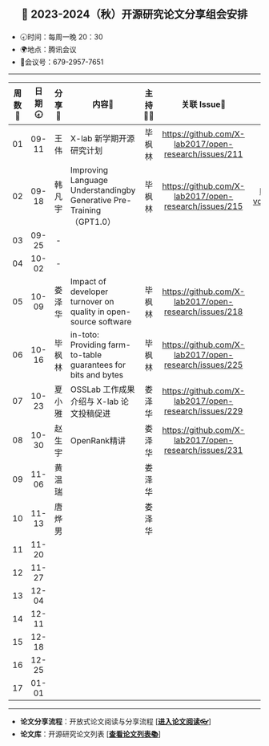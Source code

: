 ## <p align="center">🍁 2023-2024（秋）开源研究论文分享组会安排</p>

- 🕣时间：每周一晚 20：30
- 🌍地点：腾讯会议
- 📠会议号：679-2957-7651


****


| 周数📆| 日期🕣| 分享🙋 | 内容📒                                                       | 主持💂‍♂️ |   关联 Issue📌   | 视频记录🎥 |
| :---: | :---: | :----: | ------------------------------------------------------------ | :----: | :---------------: | :--------: |
|  01   | 09-11 |  王 伟  | X-lab 新学期开源研究计划  | 毕枫林 | https://github.com/X-lab2017/open-research/issues/211 | https://www.bilibili.com/video/BV1tH4y1D7HE/ |
|  02   | 09-18 | 韩凡宇 | Improving Language Understandingby Generative Pre-Training（GPT1.0）| 毕枫林 | https://github.com/X-lab2017/open-research/issues/215 | https://www.bilibili.com/video/BV1Ym4y15779/?vd_source=6afe4b8be94a864bf36064ef28580424 |
|  03   | 09-25 | - |  |  |  |  |
|  04   | 10-02 | - |  |  |  |  |
|  05   | 10-09 | 娄泽华 | Impact of developer turnover on quality in open-source software | 毕枫林 | https://github.com/X-lab2017/open-research/issues/218 | https://www.bilibili.com/video/BV17w411c7TL/ |
|  06   | 10-16 | 毕枫林 | in-toto: Providing farm-to-table guarantees for bits and bytes | 毕枫林 | https://github.com/X-lab2017/open-research/issues/225 | https://www.bilibili.com/video/BV13w411w7qh |
|  07   | 10-23 | 夏小雅 | OSSLab 工作成果介绍与 X-lab 论文投稿促进 | 娄泽华 | https://github.com/X-lab2017/open-research/issues/229 | https://www.bilibili.com/video/BV1Jc411o7bq/ |
|  08   | 10-30 | 赵生宇 | OpenRank精讲 | 娄泽华 | https://github.com/X-lab2017/open-research/issues/231 | https://www.bilibili.com/video/BV1Re41197FL/ |
|  09   | 11-06 | 黄温瑞 |  | 娄泽华 |  |  |
|  10   | 11-13 | 唐烨男 |  | 娄泽华 |  |  |
|  11   | 11-20 |  |  |  |  |  |
|  12   | 11-27 |  |  |  |  |  |
|  13   | 12-04 |  |  |  |  |  |
|  14   | 12-11 |  |  |  |  |  |
|  15   | 12-18 |  |  |  |  |  |
|  16   | 12-25 |  |  |  |  |  |
|  17   | 01-01 |  |  |  |  |  |


****

* **论文分享流程**：开放式论文阅读与分享流程 [[**进入论文阅读👓**](https://github.com/X-lab2017/open-research/tree/main/OpenReading "论文阅读")]
* **论文库**：开源研究论文列表 [[**查看论文列表📚**](https://github.com/X-lab2017/open-research/blob/main/openlist.md "论文列表")]
